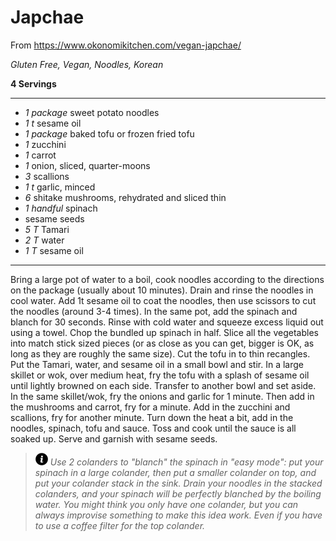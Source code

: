 # Japchae

From https://www.okonomikitchen.com/vegan-japchae/

*Gluten Free, Vegan, Noodles, Korean*

**4 Servings**

---

- *1 package* sweet potato noodles
- *1 t* sesame oil
- *1 package* baked tofu or frozen fried tofu
- *1* zucchini
- *1* carrot
- *1* onion, sliced, quarter-moons
- *3* scallions
- *1 t* garlic, minced
- *6* shitake mushrooms, rehydrated and sliced thin
- *1 handful* spinach
- sesame seeds
- *5 T* Tamari
- *2 T* water
- *1 T* sesame oil

---

Bring a large pot of water to a boil, cook noodles according to the directions
on the package (usually about 10 minutes). Drain and rinse the noodles in cool
water. Add 1t sesame oil to coat the noodles, then use scissors to cut the
noodles (around 3-4 times). In the same pot, add the spinach and blanch for 30
seconds. Rinse with cold water and squeeze excess liquid out using a towel.
Chop the bundled up spinach in half. Slice all the vegetables into match stick
sized pieces (or as close as you can get, bigger is OK, as long as they are
roughly the same size). Cut the tofu in to thin recangles. Put the Tamari,
water, and sesame oil in a small bowl and  stir. In a large skillet or wok,
over medium heat, fry the tofu with a splash of sesame oil until lightly
browned on each side. Transfer to another bowl and set aside. In the same
skillet/wok, fry the onions and garlic for 1 minute. Then add in the mushrooms
and carrot, fry for a minute. Add in the zucchini and scallions, fry for
another minute. Turn down the heat a bit, add in the noodles, spinach, tofu and
sauce. Toss and cook until the sauce is all soaked up. Serve and garnish with
sesame seeds.

> ![info](./images/info-icon.png) *Use 2 colanders to "blanch" the spinach in
"easy mode": put your spinach in a large colander, then put a smaller colander
on top, and put your colander stack in the sink. Drain your noodles in the
stacked colanders, and your spinach will be perfectly blanched by the boiling
water. You might think you only have one colander, but you can always improvise
something to make this idea work. Even if you have to use a coffee filter for
the top colander.*
